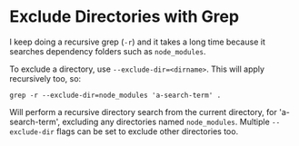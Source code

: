 # Exclude Directories with Grep

I keep doing a recursive grep (`-r`) and it takes a long time because it searches dependency folders such as `node_modules`.

To exclude a directory, use `--exclude-dir=<dirname>`. This will apply recursively too, so:

`grep -r --exclude-dir=node_modules 'a-search-term' .`

Will perform a recursive directory search from the current directory, for 'a-search-term', excluding any directories named `node_modules`. Multiple `--exclude-dir` flags can be set to exclude other directories too.
